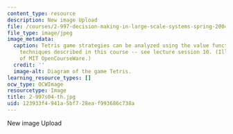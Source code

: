 ```yaml
---
content_type: resource
description: New image Upload
file: /courses/2-997-decision-making-in-large-scale-systems-spring-2004/123933f4941a5bf728eaf993686c738a_2-997s04-th.jpg
file_type: image/jpeg
image_metadata:
  caption: Tetris game strategies can be analyzed using the value function approximation
    techniques described in this course -- see lecture session 10. (Illustration courtesy
    of MIT OpenCourseWare.)
  credit: ''
  image-alt: Diagram of the game Tetris.
learning_resource_types: []
ocw_type: OCWImage
resourcetype: Image
title: 2-997s04-th.jpg
uid: 123933f4-941a-5bf7-28ea-f993686c738a
---
```

New image Upload

